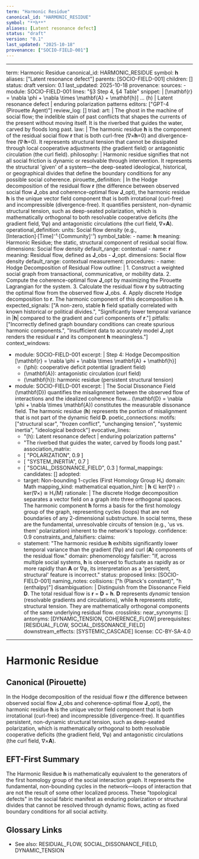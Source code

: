 ```yaml
---
term: "Harmonic Residue"
canonical_id: "HARMONIC_RESIDUE"
symbol: "**h**"
aliases: [Latent resonance defect]
status: "draft"
version: "0.1"
last_updated: "2025-10-18"
provenance: ["SOCIO-FIELD-001"]
---
```


---
term: Harmonic Residue
canonical_id: HARMONIC_RESIDUE
symbol: **h**
aliases: ["Latent resonance defect"]
parents: [SOCIO-FIELD-001]
children: []
status: draft
version: 0.1
last_updated: 2025-10-18
provenance:
  sources:
    - module: SOCIO-FIELD-001
      lines: "§3 Step 4, §4 Table"
      snippet: |
        [\mathbf{r} = \nabla \phi + \nabla \times \mathbf{A} + \mathbf{h}]
        ...
        (h) | Latent resonance defect | enduring polarization patterns
  editors: ["GPT-4 (Pirouette Agent)"]
  review_log: []
triad:
  art: |
    The ghost in the machine of social flow; the indelible stain of past conflicts that shapes the currents of the present without moving itself. It is the riverbed that guides the water, carved by floods long past.
  law: |
    The harmonic residue **h** is the component of the residual social flow **r** that is both curl-free (∇×**h**=0) and divergence-free (∇·**h**=0). It represents structural tension that cannot be dissipated through local cooperative adjustments (the gradient field) or antagonistic circulation (the curl field).
  philosophy: |
    Harmonic residue signifies that not all social friction is dynamic or resolvable through intervention. It represents the structural 'given' of a system—the deep-seated ideological, historical, or geographical divides that define the boundary conditions for any possible social coherence.
pirouette_definition: |
  In the Hodge decomposition of the residual flow **r** (the difference between observed social flow **J**_obs and coherence-optimal flow **J**_opt), the harmonic residue **h** is the unique vector field component that is both irrotational (curl-free) and incompressible (divergence-free). It quantifies persistent, non-dynamic structural tension, such as deep-seated polarization, which is mathematically orthogonal to both resolvable cooperative deficits (the gradient field, ∇φ) and antagonistic circulations (the curl field, ∇×**A**).
operational_definition:
  units: Social flow density (e.g., [Interaction]·[Time]⁻¹·[Community]⁻¹)
  symbol_table:
    - name: **h**
      meaning: Harmonic Residue; the static, structural component of residual social flow.
      dimensions: Social flow density
      default_range: contextual
    - name: **r**
      meaning: Residual flow, defined as **J**_obs - **J**_opt.
      dimensions: Social flow density
      default_range: contextual
  measurement:
    procedures:
      - name: Hodge Decomposition of Residual Flow
        outline: |
          1. Construct a weighted social graph from transactional, communicative, or mobility data.
          2. Compute the coherence-optimal flow **J**_opt by maximizing the Pirouette Lagrangian for the system.
          3. Calculate the residual flow **r** by subtracting the optimal flow from the observed flow **J**_obs.
          4. Apply discrete Hodge decomposition to **r**. The harmonic component of this decomposition is **h**.
        expected_signals: ["A non-zero, stable **h** field spatially correlated with known historical or political divides.", "Significantly lower temporal variance in |**h**| compared to the gradient and curl components of **r**."]
        pitfalls: ["Incorrectly defined graph boundary conditions can create spurious harmonic components.", "Insufficient data to accurately model **J**_opt renders the residual **r** and its component **h** meaningless."]
context_windows:
  - module: SOCIO-FIELD-001
    excerpt: |
      Step 4: Hodge Decomposition
      [\mathbf{r} = \nabla \phi + \nabla \times \mathbf{A} + \mathbf{h}]
      * (\phi): cooperative deficit potential (gradient field)
      * (\mathbf{A}): antagonistic circulation (curl field)
      * (\mathbf{h}): harmonic residue (persistent structural tension)
  - module: SOCIO-FIELD-001
    excerpt: |
      The Social Dissonance Field (\mathbf{D}) quantifies the misalignment between the observed flow of interactions and the idealized coherence flow... (\mathbf{D} = \nabla \phi + \nabla \times \mathbf{A}) constitutes the measurable dissonance field. The harmonic residue (**h**) represents the portion of misalignment that is not part of the dynamic field **D**.
poetic_connections:
  motifs: ["structural scar", "frozen conflict", "unchanging tension", "systemic inertia", "ideological bedrock"]
  evocative_lines:
    - "(h): Latent resonance defect | enduring polarization patterns"
    - "The riverbed that guides the water, carved by floods long past."
  association_matrix:
    - [ "POLARIZATION", 0.9 ]
    - [ "SYSTEM_INERTIA", 0.7 ]
    - [ "SOCIAL_DISSONANCE_FIELD", 0.3 ]
formal_mappings:
  candidates: []
  adopted:
    - target: Non-bounding 1-cycles (First Homology Group H₁)
      domain: Math
      mapping_kind: mathematical
      equation_hint: |
        **h** ∈ ker(∇·) ∩ ker(∇×) ≅ H₁(M)
      rationale: |
        The discrete Hodge decomposition separates a vector field on a graph into three orthogonal spaces. The harmonic component **h** forms a basis for the first homology group of the graph, representing cycles (loops) that are not boundaries of any 2-dimensional substructure. In social terms, these are the fundamental, unresolvable circuits of tension (e.g., 'us vs. them' polarization) inherent to the network's topology.
      confidence: 0.9
constraints_and_falsifiers:
  claims:
    - statement: "The harmonic residue **h** exhibits significantly lower temporal variance than the gradient (∇φ) and curl (**A**) components of the residual flow."
      domain: phenomenology
      falsifier: "If, across multiple social systems, **h** is observed to fluctuate as rapidly as or more rapidly than **A** or ∇φ, its interpretation as a 'persistent, structural' feature is incorrect."
      status: proposed
      links: [SOCIO-FIELD-001]
naming_notes:
  collisions: ["h (Planck's constant)", "h (enthalpy)"]
  disambiguation: |
    Distinguish from the Dissonance Field **D**. The total residual flow is **r** = **D** + **h**. **D** represents *dynamic* tension (resolvable gradients and circulations), while **h** represents *static*, structural tension. They are mathematically orthogonal components of the same underlying residual flow.
crosslinks:
  near_synonyms: []
  antonyms: [DYNAMIC_TENSION, COHERENCE_FLOW]
  prerequisites: [RESIDUAL_FLOW, SOCIAL_DISSONANCE_FIELD]
  downstream_effects: [SYSTEMIC_CASCADE]
license: CC-BY-SA-4.0
---

# Harmonic Residue

## Canonical (Pirouette)
In the Hodge decomposition of the residual flow **r** (the difference between observed social flow **J**_obs and coherence-optimal flow **J**_opt), the harmonic residue **h** is the unique vector field component that is both irrotational (curl-free) and incompressible (divergence-free). It quantifies persistent, non-dynamic structural tension, such as deep-seated polarization, which is mathematically orthogonal to both resolvable cooperative deficits (the gradient field, ∇φ) and antagonistic circulations (the curl field, ∇×**A**).

## EFT-First Summary
The Harmonic Residue **h** is mathematically equivalent to the generators of the first homology group of the social interaction graph. It represents the fundamental, non-bounding cycles in the network—loops of interaction that are not the result of some other localized process. These "topological defects" in the social fabric manifest as enduring polarization or structural divides that cannot be resolved through dynamic flows, acting as fixed boundary conditions for all social activity.

## Glossary Links
- See also: RESIDUAL_FLOW, SOCIAL_DISSONANCE_FIELD, DYNAMIC_TENSION